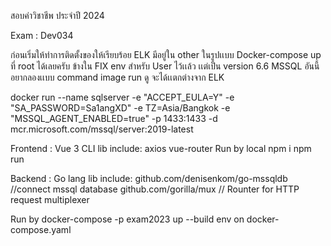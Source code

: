 สอบค่าวิชาชีพ ประจำปี 2024

Exam :	Dev034

ก่อนเริ่มให้ทำการติดตั้งของให้เรียบร้อย
ELK มีอยู่ใน other ในรูปเเบบ Docker-compose up ที่ root ได้เลยครับ ข้างใน FIX env สำหรับ User ไว้เเล้ว เเต่เป็น version 6.6
MSSQL อันนี้ อยากลองเเบบ command image run ดู จะได้เเตกต่างจาก ELK 

docker run --name sqlserver -e "ACCEPT_EULA=Y" -e "SA_PASSWORD=Sa1angXD" -e TZ=Asia/Bangkok -e "MSSQL_AGENT_ENABLED=true" -p 1433:1433 -d mcr.microsoft.com/mssql/server:2019-latest

Frontend : Vue 3 CLI
lib include:
    axios
    vue-router
Run by local
npm i 
npm run

Backend : Go lang
lib include:
	github.com/denisenkom/go-mssqldb //connect mssql database
	github.com/gorilla/mux // Rounter for HTTP request multiplexer

Run by docker-compose -p exam2023 up --build
env on docker-compose.yaml
